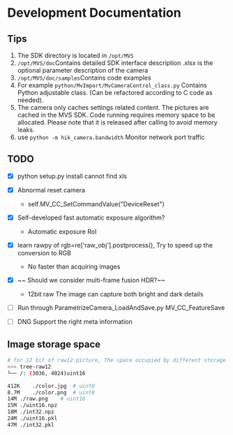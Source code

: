 # Development Documentation

## Tips
1. The SDK directory is located in `/opt/MVS`
2. `/opt/MVS/doc`Contains detailed SDK interface description
   .xlsx is the optional parameter description of the camera
3. `/opt/MVS/doc/samples`Contains code examples
4. For example  `python/MvImport/MvCameraControl_class.py` Contains Python adjustable class. (Can be refactored according to C code as needed).
5. The camera only caches settings related content. The pictures are cached in the MVS SDK. 
Code running requires memory space to be allocated. Please note that it is released after calling to avoid memory leaks.
6. use `python -m hik_camera.bandwidth` Monitor network port traffic


## TODO
- [x] python setup.py install cannot find xls
- [x] Abnormal reset camera
   - self.MV_CC_SetCommandValue("DeviceReset")
- [x] Self-developed fast automatic exposure algorithm?
   - Automatic exposure RoI
- [x] learn rawpy of rgb=re['raw_obj'].postprocess(), Try to speed up the conversion to RGB
   - No faster than acquiring images
- [x] ~~ Should we consider multi-frame fusion HDR?~~
   - 12bit raw The image can capture both bright and dark details
- [ ] Run through ParametrizeCamera_LoadAndSave.py MV_CC_FeatureSave
- [ ] DNG Support the right meta information


## Image storage space
```bash
# for 12 bit of raw12 picture, The space occupied by different storage forms
>>> tree-raw12
└── /: (3036, 4024)uint16

412K	./color.jpg  # uint8
8.7M	./color.png  # uint8
14M	./raw.png    # uint16
15M	./uint16.npz
18M	./int32.npz
24M	./uint16.pkl
47M	./int32.pkl
```

